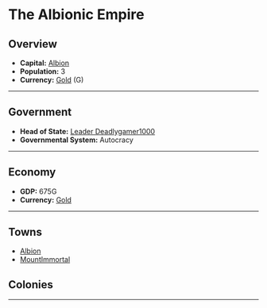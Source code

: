# The Albionic Empire

## Overview

- **Capital:** [Albion](Albion)
- **Population:** 3
- **Currency:** [Gold](Gold) (G)

---

## Government

- **Head of State:** [Leader Deadlygamer1000](Deadlygamer1000)
- **Governmental System:** Autocracy

---

## Economy

- **GDP:** <!-- GDP -->675G<!-- GDP -->
- **Currency:** [Gold](Gold)

---

## Towns

- [Albion](Albion)
- [MountImmortal](MountImmortal)

## Colonies



---